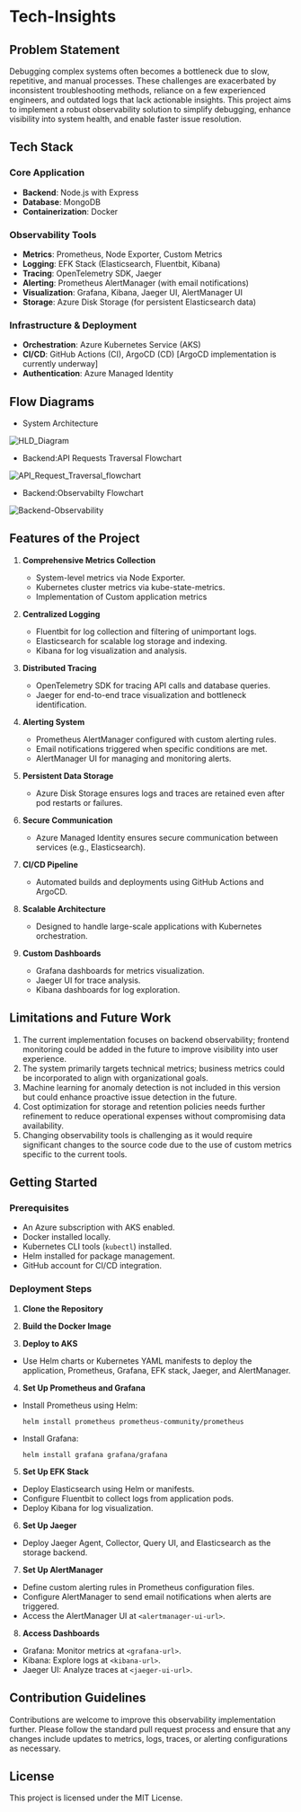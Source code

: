 # Tech-Insights

## Problem Statement

Debugging complex systems often becomes a bottleneck due to slow, repetitive, and manual processes. These challenges are exacerbated by inconsistent troubleshooting methods, reliance on a few experienced engineers, and outdated logs that lack actionable insights. This project aims to implement a robust observability solution to simplify debugging, enhance visibility into system health, and enable faster issue resolution.


## Tech Stack

### Core Application
- **Backend**: Node.js with Express
- **Database**: MongoDB
- **Containerization**: Docker

### Observability Tools
- **Metrics**: Prometheus, Node Exporter, Custom Metrics
- **Logging**: EFK Stack (Elasticsearch, Fluentbit, Kibana)
- **Tracing**: OpenTelemetry SDK, Jaeger
- **Alerting**: Prometheus AlertManager (with email notifications)
- **Visualization**: Grafana, Kibana, Jaeger UI, AlertManager UI
- **Storage**: Azure Disk Storage (for persistent Elasticsearch data)

### Infrastructure & Deployment
- **Orchestration**: Azure Kubernetes Service (AKS)
- **CI/CD**: GitHub Actions (CI), ArgoCD (CD) [ArgoCD implementation is currently underway]
- **Authentication**: Azure Managed Identity


## Flow Diagrams

- System Architecture

![HLD_Diagram](https://github.com/user-attachments/assets/a8f70f6a-a6a1-4d22-969f-6e2be9ed2cfe)

- Backend:API Requests Traversal Flowchart

![API_Request_Traversal_flowchart](https://github.com/user-attachments/assets/6ffea044-098e-4df5-9525-12c49035b0ce)

- Backend:Observabilty Flowchart

![Backend-Observability](https://github.com/user-attachments/assets/998a5371-e5e2-4f85-9a0e-c20ed397e6f3)



## Features of the Project

1. **Comprehensive Metrics Collection**
   - System-level metrics via Node Exporter.
   - Kubernetes cluster metrics via kube-state-metrics.
   - Implementation of Custom application metrics

2. **Centralized Logging**
   - Fluentbit for log collection and filtering of unimportant logs.
   - Elasticsearch for scalable log storage and indexing.
   - Kibana for log visualization and analysis.

3. **Distributed Tracing**
   - OpenTelemetry SDK for tracing API calls and database queries.
   - Jaeger for end-to-end trace visualization and bottleneck identification.

4. **Alerting System**
   - Prometheus AlertManager configured with custom alerting rules.
   - Email notifications triggered when specific conditions are met.
   - AlertManager UI for managing and monitoring alerts.

5. **Persistent Data Storage**
   - Azure Disk Storage ensures logs and traces are retained even after pod restarts or failures.

6. **Secure Communication**
   - Azure Managed Identity ensures secure communication between services (e.g., Elasticsearch).

7. **CI/CD Pipeline**
   - Automated builds and deployments using GitHub Actions and ArgoCD.

8. **Scalable Architecture**
   - Designed to handle large-scale applications with Kubernetes orchestration.

9. **Custom Dashboards**
   - Grafana dashboards for metrics visualization.
   - Jaeger UI for trace analysis.
   - Kibana dashboards for log exploration.


## Limitations and Future Work

1. The current implementation focuses on backend observability; frontend monitoring could be added in the future to improve visibility into user experience.
2. The system primarily targets technical metrics; business metrics could be incorporated to align with organizational goals.
3. Machine learning for anomaly detection is not included in this version but could enhance proactive issue detection in the future.
4. Cost optimization for storage and retention policies needs further refinement to reduce operational expenses without compromising data availability.
5. Changing observability tools is challenging as it would require significant changes to the source code due to the use of custom metrics specific to the current tools.


## Getting Started

### Prerequisites
- An Azure subscription with AKS enabled.
- Docker installed locally.
- Kubernetes CLI tools (`kubectl`) installed.
- Helm installed for package management.
- GitHub account for CI/CD integration.

### Deployment Steps

1. **Clone the Repository**

2. **Build the Docker Image**

3. **Deploy to AKS**
- Use Helm charts or Kubernetes YAML manifests to deploy the application, Prometheus, Grafana, EFK stack, Jaeger, and AlertManager.

4. **Set Up Prometheus and Grafana**
- Install Prometheus using Helm:
  ```
  helm install prometheus prometheus-community/prometheus
  ```
- Install Grafana:
  ```
  helm install grafana grafana/grafana
  ```

5. **Set Up EFK Stack**
- Deploy Elasticsearch using Helm or manifests.
- Configure Fluentbit to collect logs from application pods.
- Deploy Kibana for log visualization.

6. **Set Up Jaeger**
- Deploy Jaeger Agent, Collector, Query UI, and Elasticsearch as the storage backend.

7. **Set Up AlertManager**
- Define custom alerting rules in Prometheus configuration files.
- Configure AlertManager to send email notifications when alerts are triggered.
- Access the AlertManager UI at `<alertmanager-ui-url>`.

8. **Access Dashboards**
- Grafana: Monitor metrics at `<grafana-url>`.
- Kibana: Explore logs at `<kibana-url>`.
- Jaeger UI: Analyze traces at `<jaeger-ui-url>`.


## Contribution Guidelines

Contributions are welcome to improve this observability implementation further. Please follow the standard pull request process and ensure that any changes include updates to metrics, logs, traces, or alerting configurations as necessary.


## License

This project is licensed under the MIT License.
